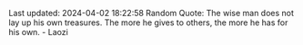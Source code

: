 Last updated: 2024-04-02 18:22:58
Random Quote: The wise man does not lay up his own treasures. The more he gives to others, the more he has for his own. - Laozi